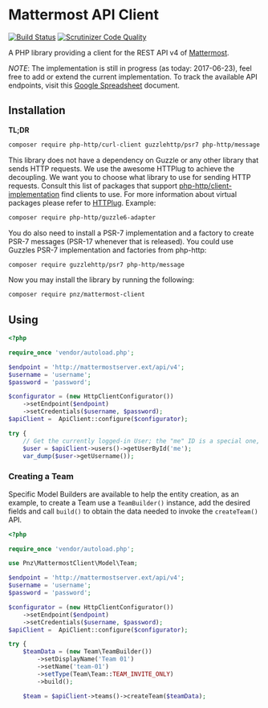 # Mattermost API Client

[![Build Status](https://travis-ci.org/thePanz/MattermostClient.svg?branch=master)](https://travis-ci.org/thePanz/MattermostClient)
[![Scrutinizer Code Quality](https://scrutinizer-ci.com/g/thePanz/MattermostClient/badges/quality-score.png?b=master)](https://scrutinizer-ci.com/g/thePanz/MattermostClient/?branch=master)


A PHP library providing a client for the REST API v4 of [Mattermost](https://www.mattermost.org).

*NOTE*: The implementation is still in progress (as today: 2017-06-23), feel free to add or
    extend the current implementation.
    To track the available API endpoints, visit this [Google Spreadsheet](https://docs.google.com/spreadsheets/d/1mLH2aYC8mMv8sLf_mZWxW8H-67juDYJ9M8dCxwWXdf4/edit?usp=sharing) document.

## Installation

**TL;DR**
```bash
composer require php-http/curl-client guzzlehttp/psr7 php-http/message pnz/mattermost-client
```

This library does not have a dependency on Guzzle or any other library that sends HTTP requests. We use the awesome 
HTTPlug to achieve the decoupling. We want you to choose what library to use for sending HTTP requests. Consult this list 
of packages that support [php-http/client-implementation](https://packagist.org/providers/php-http/client-implementation) 
find clients to use. For more information about virtual packages please refer to 
[HTTPlug](http://docs.php-http.org/en/latest/httplug/users.html). Example:

```bash
composer require php-http/guzzle6-adapter
```

You do also need to install a PSR-7 implementation and a factory to create PSR-7 messages (PSR-17 whenever that is 
released). You could use Guzzles PSR-7 implementation and factories from php-http:

```bash
composer require guzzlehttp/psr7 php-http/message 
```

Now you may install the library by running the following:

```bash
composer require pnz/mattermost-client
```

## Using

``` php
<?php

require_once 'vendor/autoload.php';

$endpoint = 'http://mattermostserver.ext/api/v4';
$username = 'username';
$password = 'password';

$configurator = (new HttpClientConfigurator())
    ->setEndpoint($endpoint)
    ->setCredentials($username, $password);
$apiClient =  ApiClient::configure($configurator);

try {
    // Get the currently logged-in User; the "me" ID is a special one, as documented on Mattermost.org APIs.
    $user = $apiClient->users()->getUserById('me');
    var_dump($user->getUsername());

```

### Creating a Team

Specific Model Builders are available to help the entity creation, as an example,
to create a Team use a `TeamBuilder()` instance, add the desired fields and call `build()`
to obtain the data needed to invoke the `createTeam()` API. 


``` php
<?php

require_once 'vendor/autoload.php';

use Pnz\MattermostClient\Model\Team;

$endpoint = 'http://mattermostserver.ext/api/v4';
$username = 'username';
$password = 'password';

$configurator = (new HttpClientConfigurator())
    ->setEndpoint($endpoint)
    ->setCredentials($username, $password);
$apiClient =  ApiClient::configure($configurator);

try {
    $teamData = (new Team\TeamBuilder())
        ->setDisplayName('Team 01')
        ->setName('team-01')
        ->setType(Team\Team::TEAM_INVITE_ONLY)
        ->build();

    $team = $apiClient->teams()->createTeam($teamData);

```
